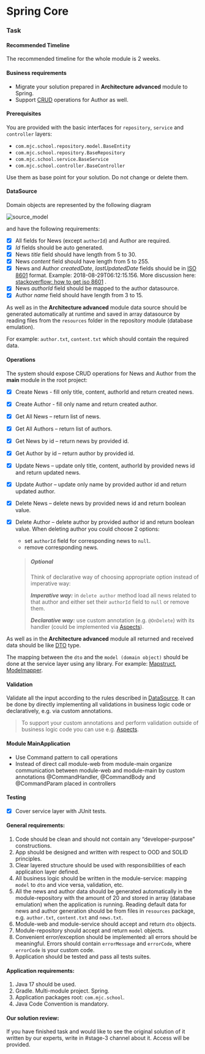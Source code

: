 # Spring Core

### Task

#### Recommended Timeline

The recommended timeline for the whole module is 2 weeks.

#### Business requirements

- Migrate your solution prepared in **Architecture advanced** module to Spring.
- Support [CRUD](https://en.wikipedia.org/wiki/Create,_read,_update_and_delete) operations for Author as well.

#### Prerequisites

You are provided with the basic interfaces for `repository`, `service` and `controller` layers:

- `com.mjc.school.repository.model.BaseEntity`
- `com.mjc.school.repository.BaseRepository`
- `com.mjc.school.service.BaseService`
- `com.mjc.school.controller.BaseController`

Use them as base point for your solution. Do not change or delete them.

#### DataSource

Domain objects are represented by the following diagram

![](./media/source_model.png "source_model")

and have the following requirements:

- [x] All fields for News (except `authorId`) and Author are required.
- [x] _Id_ fields should be auto generated.
- [x] News _title_ field should have length from 5 to 30.
- [x] News _content_ field should have length from 5 to 255.
- [x] News and Author _createdDate_, _lastUpdatedDate_ fields should be
  in [ISO 8601](https://en.wikipedia.org/wiki/ISO_8601) format. Example: 2018-08-29T06:12:15.156. More discussion
  here: [stackoverflow: how to get iso 8601](https://stackoverflow.com/questions/3914404/how-to-get-current-moment-in-iso-8601-format-with-date-hour-and-minute)
  .
- [x] News _authorId_ field should be mapped to the author datasource.
- [x] Author _name_ field should have length from 3 to 15.

As well as in the **Architecture advanced** module data source should be generated automatically at runtime and saved in
array datasource by reading files from the `resources` folder in the repository module (database emulation).

For example: `author.txt`, `content.txt` which should contain the required data.

#### Operations

The system should expose CRUD operations for News and Author from the __main__ module in the root project:

- [x] Create News - fill only title, content, authorId and return created news.
- [x] Create Author - fill only name and return created author.
- [x] Get All News – return list of news.
- [x] Get All Authors – return list of authors.
- [x] Get News by id – return news by provided id.
- [x] Get Author by id – return author by provided id.
- [x] Update News – update only title, content, authorId by provided news id and return updated news.
- [x] Update Author – update only name by provided author id and return updated author.
- [x] Delete News – delete news by provided news id and return boolean value.
- [x] Delete Author – delete author by provided author id and return boolean value. When deleting author you could
  choose 2 options:
    - set `authorId` field for corresponding news to `null`.
    - remove corresponding news.

  > ##### Optional
  > Think of declarative way of choosing appropriate option instead of imperative way:
  >
  > _**Imperative way:**_ in `delete author` method load all news related to that author and either set their `authorId`
  > field to `null` or remove them.
  >
  > _**Declarative way:**_ use custom annotation (e.g. `@OnDelete`) with its handler (could be implemented
  > via [Aspects][1]).

As well as in the **Architecture advanced** module all returned and received data should be
like [DTO](https://en.wikipedia.org/wiki/Data_transfer_object) type.

The mapping between the `dto` and the `model (domain object)` should be done at the service layer using any library. For
example: [Mapstruct](https://mapstruct.org/), [Modelmapper](http://modelmapper.org/).

#### Validation

Validate all the input according to the rules described in [DataSource](#datasource). It can be done by directly
implementing all validations in business logic code or declaratively, e.g. via custom annotations.
> To support your custom annotations and perform validation outside of business logic code you can use
> e.g. [Aspects][1].

#### Module MainApplication

- Use Command pattern to call operations
- Instead of direct call module-web from module-main organize communication between module-web and module-main by custom
  annotations @CommandHandler, @CommandBody and @CommandParam placed in controllers

#### Testing

- [x] Cover service layer with JUnit tests.

#### General requirements:

1. Code should be clean and should not contain any “developer-purpose” constructions.
2. App should be designed and written with respect to OOD and SOLID principles.
3. Clear layered structure should be used with responsibilities of each application layer defined.
4. All business logic should be written in the module-service: mapping `model` to `dto` and vice versa, validation, etc.
5. All the news and author data should be generated automatically in the module-repository with the amount of 20 and
   stored in array (database emulation) when the application is running. Reading default data for news and author
   generation should be from files in `resources` package, e.g. `author.txt`, `content.txt` and `news.txt`.
6. Module-web and module-service should accept and return `dto` objects.
7. Module-repository should accept and return `model` objects.
8. Convenient error/exception should be implemented: all errors should be meaningful. Errors should
   contain `errorMessage` and `errorCode`, where `errorCode` is your custom code.
9. Application should be tested and pass all tests suites.

#### Application requirements:

1. Java 17 should be used.
2. Gradle. Multi-module project. Spring.
3. Application packages root: `com.mjc.school`.
4. Java Code Convention is mandatory.

#### Our solution review:
If you have finished task and would like to see the original solution of it written by our experts, write in #stage-3 channel about it. Access will be provided.

[1]: https://docs.spring.io/spring-framework/docs/5.3.x/reference/html/core.html#aop
